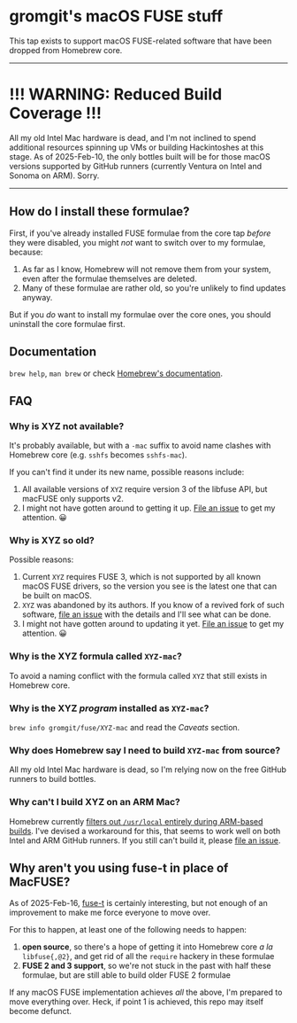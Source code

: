 # gromgit's macOS FUSE stuff

This tap exists to support macOS FUSE-related software that have been dropped from Homebrew core.

---

# !!! WARNING: Reduced Build Coverage !!!

All my old Intel Mac hardware is dead, and I'm not inclined to spend additional resources spinning up VMs or building Hackintoshes at this stage. As of 2025-Feb-10, the only bottles built will be for those macOS versions supported by GitHub runners (currently Ventura on Intel and Sonoma on ARM). Sorry.

---

## How do I install these formulae?

First, if you've already installed FUSE formulae from the core tap _before_ they were disabled, you might _not_ want to switch over to my formulae, because:
1. As far as I know, Homebrew will not remove them from your system, even after the formulae themselves are deleted.
1. Many of these formulae are rather old, so you're unlikely to find updates anyway.

But if you _do_ want to install my formulae over the core ones, you should uninstall the core formulae first.

## Documentation

`brew help`, `man brew` or check [Homebrew's documentation](https://docs.brew.sh).

## FAQ

### Why is XYZ not available?

It's probably available, but with a `-mac` suffix to avoid name clashes with Homebrew core (e.g. `sshfs` becomes `sshfs-mac`).

If you can't find it under its new name, possible reasons include:
1. All available versions of `XYZ` require version 3 of the libfuse API, but macFUSE only supports v2.
1. I might not have gotten around to getting it up. [File an issue](https://github.com/gromgit/homebrew-fuse/issues/new/choose) to get my attention. 😀

### Why is XYZ so old?

Possible reasons:
1. Current `XYZ` requires FUSE 3, which is not supported by all known macOS FUSE drivers, so the version you see is the latest one that can be built on macOS.
1. `XYZ` was abandoned by its authors. If you know of a revived fork of such software, [file an issue](https://github.com/gromgit/homebrew-fuse/issues/new/choose) with the details and I'll see what can be done.
1. I might not have gotten around to updating it yet. [File an issue](https://github.com/gromgit/homebrew-fuse/issues/new/choose) to get my attention. 😀

### Why is the XYZ formula called `XYZ-mac`?

To avoid a naming conflict with the formula called `XYZ` that still exists in Homebrew core.

### Why is the XYZ _program_ installed as `XYZ-mac`?

`brew info gromgit/fuse/XYZ-mac` and read the _Caveats_ section.

### Why does Homebrew say I need to build `XYZ-mac` from source?

All my old Intel Mac hardware is dead, so I'm relying now on the free GitHub runners to build bottles.

### Why can't I build XYZ on an ARM Mac?

Homebrew currently [filters out `/usr/local` entirely during ARM-based builds](https://github.com/Homebrew/brew/blob/04532cb6216b69a5b067aa7a4e22cff0944b257d/Library/Homebrew/shims/super/cc#L266-L270). I've devised a workaround for this, that seems to work well on both Intel and ARM GitHub runners. If you still can't build it, please [file an issue](https://github.com/gromgit/homebrew-fuse/issues/new/choose).

## Why aren't you using fuse-t in place of MacFUSE?

As of 2025-Feb-16, [fuse-t](https://github.com/macos-fuse-t/fuse-t) is certainly interesting, but not enough of an improvement to make me force everyone to move over.

For this to happen, at least one of the following needs to happen:

1. **open source**, so there's a hope of getting it into Homebrew core _a la_ `libfuse{,@2}`, and get rid of all the `require` hackery in these formulae
1. **FUSE 2 and 3 support**, so we're not stuck in the past with half these formulae, but are still able to build older FUSE 2 formulae

If any macOS FUSE implementation achieves *all* the above, I'm prepared to move everything over. Heck, if point 1 is achieved, this repo may itself become defunct.
